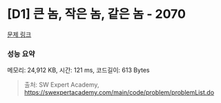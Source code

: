 # [D1] 큰 놈, 작은 놈, 같은 놈 - 2070 

[문제 링크](https://swexpertacademy.com/main/code/problem/problemDetail.do?contestProbId=AV5QQ6qqA40DFAUq) 

### 성능 요약

메모리: 24,912 KB, 시간: 121 ms, 코드길이: 613 Bytes



> 출처: SW Expert Academy, https://swexpertacademy.com/main/code/problem/problemList.do